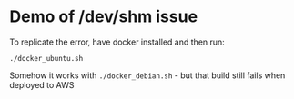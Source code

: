 # Demo of /dev/shm issue

To replicate the error, have docker installed and then run:

`./docker_ubuntu.sh`

Somehow it works with `./docker_debian.sh` - but that build still fails when deployed to AWS
